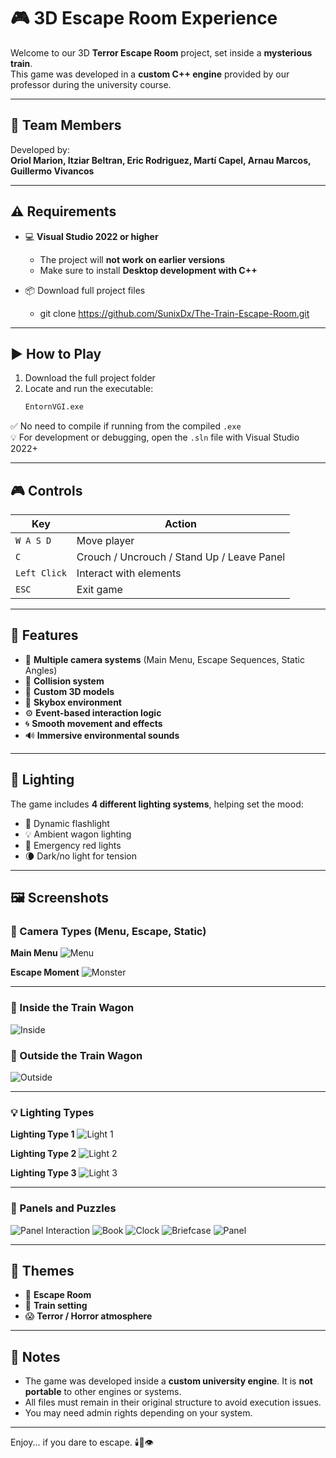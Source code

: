 # 🎮 3D Escape Room Experience

Welcome to our 3D **Terror Escape Room** project, set inside a **mysterious train**.  
This game was developed in a **custom C++ engine** provided by our professor during the university course.

---

## 👥 Team Members

Developed by:  
**Oriol Marion, Itziar Beltran, Eric Rodriguez, Martí Capel, Arnau Marcos, Guillermo Vivancos**

---

## ⚠️ Requirements

- 💻 **Visual Studio 2022 or higher**
  - The project will **not work on earlier versions**
  - Make sure to install **Desktop development with C++**

- 📦 Download full project files
    - git clone https://github.com/SunixDx/The-Train-Escape-Room.git

---

## ▶️ How to Play

1. Download the full project folder  
2. Locate and run the executable:
   ```bash
   EntornVGI.exe
   ```

✅ No need to compile if running from the compiled `.exe`  
💡 For development or debugging, open the `.sln` file with Visual Studio 2022+

---

## 🎮 Controls

| Key      | Action                                     |
|----------|--------------------------------------------|
| `W A S D` | Move player                               |
| `C`      | Crouch / Uncrouch / Stand Up / Leave Panel |
| `Left Click`  | Interact with elements                     |
| `ESC`    | Exit game                                  |

---

## 🧩 Features

- 🎥 **Multiple camera systems** (Main Menu, Escape Sequences, Static Angles)
- 🧱 **Collision system**
- 🧊 **Custom 3D models**
- 🌌 **Skybox environment**
- ⚙️ **Event-based interaction logic**
- 🌀 **Smooth movement and effects**
- 🔊 **Immersive environmental sounds**

---

## 🌌 Lighting

The game includes **4 different lighting systems**, helping set the mood:
- 🔦 Dynamic flashlight
- 💡 Ambient wagon lighting
- 🚨 Emergency red lights
- 🌘 Dark/no light for tension

---

## 🖼️ Screenshots

### 🎥 Camera Types (Menu, Escape, Static)

**Main Menu**
![Menu](public/images/menu.png)

**Escape Moment**
![Monster](public/images/monster.png)

---

### 🚃 Inside the Train Wagon

![Inside](public/images/inside.png)

### 🚃 Outside the Train Wagon

![Outside](public/images/outside.png)

---

### 💡 Lighting Types

**Lighting Type 1**
![Light 1](public/images/light-1.png)

**Lighting Type 2**
![Light 2](public/images/light-2.png)

**Lighting Type 3**
![Light 3](public/images/light-3.png)

---

### 🔐 Panels and Puzzles


![Panel Interaction](public/images/panel.png)
![Book](public/images/book.png)
![Clock](public/images/clock.png)
![Briefcase](public/images/briefcase.png)
![Panel](public/images/numeric-panel.png)

---

## 🧠 Themes

- 🧩 **Escape Room**
- 🚂 **Train setting**
- 😱 **Terror / Horror atmosphere**

---

## 📌 Notes

- The game was developed inside a **custom university engine**. It is **not portable** to other engines or systems.
- All files must remain in their original structure to avoid execution issues.
- You may need admin rights depending on your system.

---

Enjoy... if you dare to escape. 🕯️🚪👁️
